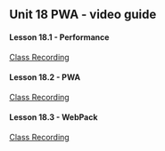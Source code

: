 ## Unit 18 PWA - video guide

#### Lesson 18.1 - Performance

[Class Recording](https://codingbootcamp.hosted.panopto.com/Panopto/Pages/Viewer.aspx?id=5390f831-275e-4a6d-ba36-ab9d0153f06a)

#### Lesson 18.2 - PWA

[Class Recording](https://codingbootcamp.hosted.panopto.com/Panopto/Pages/Viewer.aspx?id=3290adac-ea89-472d-813b-ab9e004abcc6)

#### Lesson 18.3 - WebPack

[Class Recording](https://codingbootcamp.hosted.panopto.com/Panopto/Pages/Viewer.aspx?id=7eede673-18f9-481b-923b-aba000dcdaca)